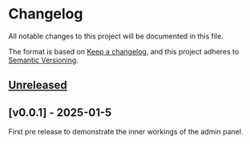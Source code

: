 # Changelog

All notable changes to this project will be documented in this file.

The format is based on [Keep a changelog](https://keepachangelog.com/en/1.1.0),
and this project adheres to [Semantic Versioning](https://semver.org/spec/v2.0.0.html).

## [Unreleased](https://github.com/olivierlacan/keep-a-changelog/compare/v1.1.1...HEAD)

## [v0.0.1] - 2025-01-5

First pre release to demonstrate the inner workings of the admin panel.
